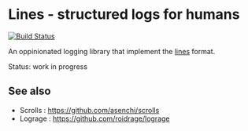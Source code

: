 Lines - structured logs for humans
==================================
[![Build
Status](https://travis-ci.org/zimbatm/lines-ruby.png)](https://travis-ci.org/zimbatm/lines-ruby)

An oppinionated logging library that implement the
[lines](https://github.com/zimbatm/lines) format.

Status: work in progress

See also
--------

 * Scrolls : https://github.com/asenchi/scrolls
 * Lograge : https://github.com/roidrage/lograge
